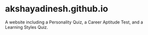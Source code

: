 # akshayadinesh.github.io
A website including a Personality Quiz, a Career Aptitude Test, and a Learning Styles Quiz.
